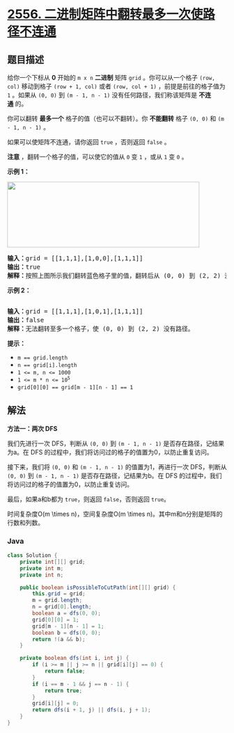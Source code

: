 # [2556. 二进制矩阵中翻转最多一次使路径不连通](https://leetcode.cn/problems/disconnect-path-in-a-binary-matrix-by-at-most-one-flip)

## 题目描述

<p>给你一个下标从 <strong>0</strong>&nbsp;开始的&nbsp;<code>m x n</code>&nbsp;<strong>二进制</strong> 矩阵&nbsp;<code>grid</code>&nbsp;。你可以从一个格子&nbsp;<code>(row, col)</code>&nbsp;移动到格子&nbsp;<code>(row + 1, col)</code>&nbsp;或者&nbsp;<code>(row, col + 1)</code>&nbsp;，前提是前往的格子值为 <code>1</code>&nbsp;。如果从&nbsp;<code>(0, 0)</code>&nbsp;到&nbsp;<code>(m - 1, n - 1)</code>&nbsp;没有任何路径，我们称该矩阵是&nbsp;<strong>不连通</strong>&nbsp;的。</p>

<p>你可以翻转 <strong>最多一个</strong>&nbsp;格子的值（也可以不翻转）。你 <strong>不能翻转</strong>&nbsp;格子&nbsp;<code>(0, 0)</code> 和&nbsp;<code>(m - 1, n - 1)</code>&nbsp;。</p>

<p>如果可以使矩阵不连通，请你返回&nbsp;<code>true</code>&nbsp;，否则返回<em>&nbsp;</em><code>false</code><em>&nbsp;</em>。</p>

<p><strong>注意</strong>&nbsp;，翻转一个格子的值，可以使它的值从&nbsp;<code>0</code>&nbsp;变&nbsp;<code>1</code>&nbsp;，或从&nbsp;<code>1</code>&nbsp;变&nbsp;<code>0</code>&nbsp;。</p>

<p><strong>示例 1：</strong></p>

<p><img alt="" src="https://gcore.jsdelivr.net/gh/doocs/leetcode@main/solution/2500-2599/2556.Disconnect%20Path%20in%20a%20Binary%20Matrix%20by%20at%20Most%20One%20Flip/images/yetgrid2drawio.png" style="width: 441px; height: 151px;" /></p>

<pre>
<b>输入：</b>grid = [[1,1,1],[1,0,0],[1,1,1]]
<strong>输出：</strong>true
<b>解释：</b>按照上图所示我们翻转蓝色格子里的值，翻转后从 (0, 0) 到 (2, 2) 没有路径。
</pre>

<p><strong>示例 2：</strong></p>

<p><img alt="" src="https://gcore.jsdelivr.net/gh/doocs/leetcode@main/solution/2500-2599/2556.Disconnect%20Path%20in%20a%20Binary%20Matrix%20by%20at%20Most%20One%20Flip/images/yetgrid3drawio.png" /></p>

<pre>
<b>输入：</b>grid = [[1,1,1],[1,0,1],[1,1,1]]
<b>输出：</b>false
<b>解释：</b>无法翻转至多一个格子，使 (0, 0) 到 (2, 2) 没有路径。
</pre>

<p><strong>提示：</strong></p>

<ul>
	<li><code>m == grid.length</code></li>
	<li><code>n == grid[i].length</code></li>
	<li><code>1 &lt;= m, n &lt;= 1000</code></li>
	<li><code>1 &lt;= m * n &lt;= 10<sup>5</sup></code></li>
	<li><code>grid[0][0] == grid[m - 1][n - 1] == 1</code></li>
</ul>

## 解法

**方法一：两次 DFS**

我们先进行一次 DFS，判断从 `(0, 0)` 到 `(m - 1, n - 1)` 是否存在路径，记结果为a。在 DFS 的过程中，我们将访问过的格子的值置为0，以防止重复访问。

接下来，我们将 `(0, 0)` 和 `(m - 1, n - 1)` 的值置为1，再进行一次 DFS，判断从 `(0, 0)` 到 `(m - 1, n - 1)` 是否存在路径，记结果为b。在 DFS 的过程中，我们将访问过的格子的值置为0，以防止重复访问。

最后，如果a和b都为 `true`，则返回 `false`，否则返回 `true`。

时间复杂度O(m \times n)，空间复杂度O(m \times n)。其中m和n分别是矩阵的行数和列数。

### **Java**

```java
class Solution {
    private int[][] grid;
    private int m;
    private int n;

    public boolean isPossibleToCutPath(int[][] grid) {
        this.grid = grid;
        m = grid.length;
        n = grid[0].length;
        boolean a = dfs(0, 0);
        grid[0][0] = 1;
        grid[m - 1][n - 1] = 1;
        boolean b = dfs(0, 0);
        return !(a && b);
    }

    private boolean dfs(int i, int j) {
        if (i >= m || j >= n || grid[i][j] == 0) {
            return false;
        }
        if (i == m - 1 && j == n - 1) {
            return true;
        }
        grid[i][j] = 0;
        return dfs(i + 1, j) || dfs(i, j + 1);
    }
}
```
